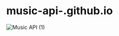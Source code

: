 # music-api-.github.io

![Music API (1)](https://user-images.githubusercontent.com/91151443/212751901-0c93a33f-65a1-4206-b6c1-32de663924c4.png)
